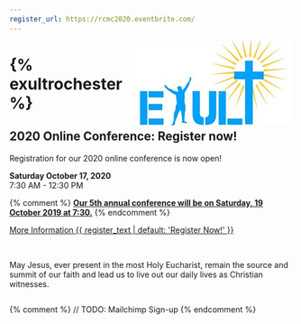 ```yaml
---
register_url: https://rcmc2020.eventbrite.com/
---
```

<img src="/images/exulttopbar-small.jpg" style="float: right" />

# {% exultrochester %}

## 2020 Online Conference: Register now!

Registration for our 2020 online conference is now open!

**Saturday October 17, 2020** \
7:30 AM  - 12:30 PM

{% comment %}
**[Our 5th annual conference will be on Saturday, 19 October 2019 at 7:30.](/2019)**
{% endcomment %}

<div class="buttons">
<a class="btn btn-outline-primary" href="/2020" role="button">
More Information
</a>
<a class="btn btn-primary" href="{{ register_url }}" role="button">
{{ register_text | default: 'Register Now!' }}
</a>
</div>

&nbsp;

May Jesus, ever present in the most Holy Eucharist, remain the source and
summit of our faith and lead us to live out our daily lives as Christian witnesses. 

<div style="clear: both;"></div>

{% comment %}
// TODO: Mailchimp Sign-up
{% endcomment %}
